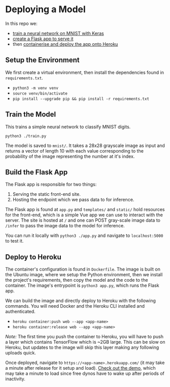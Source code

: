 # Deploying a Model

In this repo we:
- [train a neural network on MNIST with Keras](https://www.tensorflow.org/datasets/keras_example)
- [create a Flask app to serve it](https://towardsdatascience.com/deploying-deep-learning-models-using-tensorflow-serving-with-docker-and-flask-3b9a76ffbbda)
- then [containerise and deploy the app onto Heroku](https://medium.com/@ksashok/containerise-your-python-flask-using-docker-and-deploy-it-onto-heroku-a0b48d025e43)

## Setup the Environment

We first create a virtual environment, then install the dependencies found in `requirements.txt`.

- `python3 -m venv venv`
- `source venv/bin/activate`
- `pip install --upgrade pip && pip install -r requirements.txt`

## Train the Model

This trains a simple neural network to classify MNIST digits.

`python3 ./train.py`

The model is saved to `mnist/`.  It takes a 28x28 grayscale image as input and returns a vector of length 10 with each value corresponding to the probability of the image representing the number at it's index.

## Build the Flask App

The Flask app is responsible for two things:

1) Serving the static front-end site.
2) Hosting the endpoint which we pass data to for inference.

The Flask app is found at `app.py` and `templates/` and `static/` hold resources for the front-end, which is a simple Vue app we can use to interact with the server.  The site is hosted at `/` and one can POST gray-scale image data to `/infer` to pass the image data to the model for inference.

You can run it locally with `python3 ./app.py` and navigate to `localhost:5000` to test it.

## Deploy to Heroku

The container's configuration is found in `Dockerfile`.  The image is built on the Ubuntu image, where we setup the Python environment, then we install the project's requirements, then copy the model and the code to the container.  The image's entrypoint is `python3 app.py`, which runs the Flask app.

We can build the image and directly deploy to Heroku with the following commands.  You will need Docker and the Heroku CLI installed and authenticated.  

- `heroku container:push web --app <app-name>`
- `heroku container:release web --app <app-name>`

*Note:*  The first time you push the container to Heroku, you will have to push a layer which contains TensorFlow which is ~2GB large.  This can be slow on Heroku, but updates to the image will skip this layer making any following uploads quick.

Once deployed, navigate to `https://<app-name>.herokuapp.com/` (it may take a minute after release for it setup and load).  [Check out the demo](https://deployable-model.herokuapp.com/), which may take a minute to load since free dynos have to wake up after periods of inactivity.
